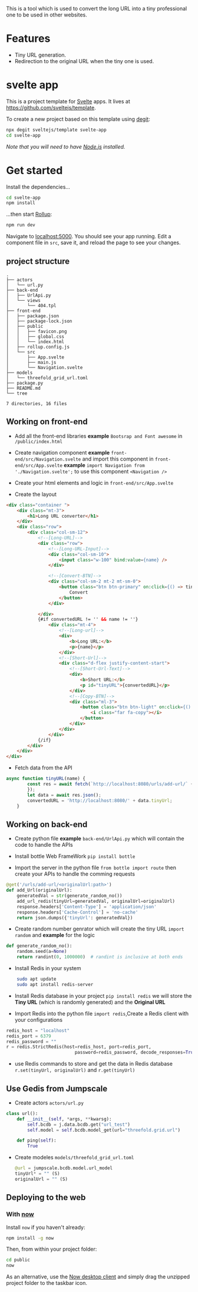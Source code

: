 This is a tool which is used to convert the long URL into a tiny professional one to be used in other websites.

# Features
* Tiny URL generation.
* Redirection to the original URL when the tiny one is used.


# svelte app

This is a project template for [Svelte](https://svelte.dev) apps. It lives at https://github.com/sveltejs/template.

To create a new project based on this template using [degit](https://github.com/Rich-Harris/degit):

```bash
npx degit sveltejs/template svelte-app
cd svelte-app
```

*Note that you will need to have [Node.js](https://nodejs.org) installed.*


# Get started

Install the dependencies...

```bash
cd svelte-app
npm install
```

...then start [Rollup](https://rollupjs.org):

```bash
npm run dev
```

Navigate to [localhost:5000](http://localhost:5000). You should see your app running. Edit a component file in `src`, save it, and reload the page to see your changes.

## project structure 
```
.
├── actors
│   └── url.py
├── back-end
│   ├── UrlApi.py
│   └── views
│       └── 404.tpl
├── front-end
│   ├── package.json
│   ├── package-lock.json
│   ├── public
│   │   ├── favicon.png
│   │   ├── global.css
│   │   └── index.html
│   ├── rollup.config.js
│   └── src
│       ├── App.svelte
│       ├── main.js
│       └── Navigation.svelte
├── models
│   └── threefold_grid_url.toml
├── package.py
├── README.md
└── tree

7 directories, 16 files
```

## Working on front-end
* Add all the front-end libraries <b> example</b> ```Bootsrap and Font awesome``` in ```/public/index.html```

* Create navigation component <b>example</b> ```front-end/src/Navigation.svelte``` and import this component in ```front-end/src/App.svelte``` <b>example</b> ```import Navigation from './Navigation.svelte';```
to use this component ```<Navigation />```

* Create your html elements and logic in ```front-end/src/App.svelte```

* Create the layout
```html
<div class="container ">
	<div class="mt-3">
		<h1>Long URL converter</h1>
	</div>
	<div class="row">
		<div class="col-sm-12">
			<!--[Long-URL]-->
			<div class="row">
				<!--[Long-URL-Input]-->
				<div class="col-sm-10">
					<input class="w-100" bind:value={name} />
				</div>

				<!--[Convert-BTN]-->
				<div class="col-sm-2 mt-2 mt-sm-0">
					<button class="btn btn-primary" on:click={() => tinyURL(name)}>
						Convert
					</button>
				</div>

			</div>
			{#if convertedURL != '' && name != ''}
				<div class="mt-4">
					<!--[Long-url]-->
					<div>
						<b>Long URL:</b>
						<p>{name}</p>
					</div>
					<!--[Short-Url]-->
					<div class="d-flex justify-content-start">
						<!--[Short-Url-Text]-->
						<div>
							<b>Short URL:</b>
							<p id="tinyURL">{convertedURL}</p>
						</div>
						<!--[Copy-BTN]-->
						<div class="ml-3">
							<button class="btn btn-light" on:click={() => copyToClipboard()}>
								<i class="far fa-copy"></i>
							</button>
						</div>
					</div>
				</div>
			{/if}
		</div>
	</div>
</div>
``` 
* Fetch data from the API
```javascript
async function tinyURL(name) {
		const res = await fetch(`http://localhost:8080/urls/add-url/` + name, {
		});
		let data = await res.json();
		convertedURL = 'http://localhost:8080/' + data.tinyUrl;
	}
```

## Working on back-end
* Create python file <b>example</b> ```back-end/UrlApi.py``` which will contain the code to handle the APIs

* Install bottle Web FrameWork ```pip install bottle```

* Import the server in the python file ```from bottle import route``` then create your APIs to handle the comming requests 
```python
@get('/urls/add-url/<originalUrl:path>')
def add_Url(originalUrl):
    generatedVal = str(generate_random_no())
    add_url_redis(tinyUrl=generatedVal, originalUrl=originalUrl)
    response.headers['Content-Type'] = 'application/json'
    response.headers['Cache-Control'] = 'no-cache'
    return json.dumps({'tinyUrl': generatedVal})
```

* Create random number genrator which will create the tiny URL ```import random```  and <b>example</b> for the logic 
```python
def generate_random_no():
    random.seed(a=None)
    return randint(0, 1000000)  # randint is inclusive at both ends
```

* Install Redis in your system 
``` bash
    sudo apt update
    sudo apt install redis-server
```

* Install Redis database in your project ```pip install redis```
we will store the <b>Tiny URL</b> (which is randomly generated) and the <b>Original URL </b>

* Import Redis into the python file ```import redis```,Create a Redis client with your configurations 
```python
redis_host = "localhost"
redis_port = 6379
redis_password = ""
r = redis.StrictRedis(host=redis_host, port=redis_port,
                          password=redis_password, decode_responses=True)
```
 * use Redis commands to store and get the data in Redis database ```r.set(tinyUrl, originalUrl)``` and ```r.get(tinyUrl)```

## Use Gedis from Jumpscale
* Create actors ```actors/url.py``` 
```python
class url():
    def __init__(self, *args, **kwarsg):
        self.bcdb = j.data.bcdb.get("url_test")
        self.model = self.bcdb.model_get(url="threefold.grid.url")

    def ping(self):
        True
``` 
* Create modeles ```models/threefold_grid_url.toml```
    ```python
    @url = jumpscale.bcdb.model.url_model
    tinyUrl* = "" (S)
    originalUrl = "" (S)
    ```


## Deploying to the web

### With [now](https://zeit.co/now)

Install `now` if you haven't already:

```bash
npm install -g now
```

Then, from within your project folder:

```bash
cd public
now
```

As an alternative, use the [Now desktop client](https://zeit.co/download) and simply drag the unzipped project folder to the taskbar icon.


